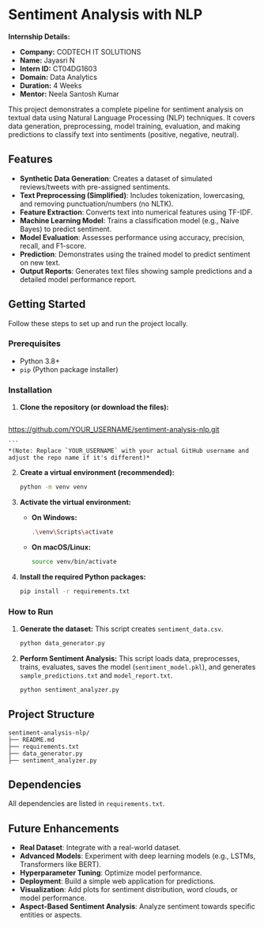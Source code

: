 # Sentiment Analysis with NLP

**Internship Details:**
* **Company:** CODTECH IT SOLUTIONS
* **Name:** Jayasri N
* **Intern ID:** CT04DG1603
* **Domain:** Data Analytics
* **Duration:** 4 Weeks
* **Mentor:** Neela Santosh Kumar

This project demonstrates a complete pipeline for sentiment analysis on textual data using Natural Language Processing (NLP) techniques. It covers data generation, preprocessing, model training, evaluation, and making predictions to classify text into sentiments (positive, negative, neutral).

## Features

* **Synthetic Data Generation**: Creates a dataset of simulated reviews/tweets with pre-assigned sentiments.
* **Text Preprocessing (Simplified)**: Includes tokenization, lowercasing, and removing punctuation/numbers (no NLTK).
* **Feature Extraction**: Converts text into numerical features using TF-IDF.
* **Machine Learning Model**: Trains a classification model (e.g., Naive Bayes) to predict sentiment.
* **Model Evaluation**: Assesses performance using accuracy, precision, recall, and F1-score.
* **Prediction**: Demonstrates using the trained model to predict sentiment on new text.
* **Output Reports**: Generates text files showing sample predictions and a detailed model performance report.

## Getting Started

Follow these steps to set up and run the project locally.

### Prerequisites

* Python 3.8+
* `pip` (Python package installer)

### Installation

1.  **Clone the repository (or download the files):**
    ```bash
   https://github.com/YOUR_USERNAME/sentiment-analysis-nlp.git
    
    ```
    *(Note: Replace `YOUR_USERNAME` with your actual GitHub username and adjust the repo name if it's different)*

2.  **Create a virtual environment (recommended):**
    ```bash
    python -m venv venv
    ```

3.  **Activate the virtual environment:**
    * **On Windows:**
        ```bash
        .\venv\Scripts\activate
        ```
    * **On macOS/Linux:**
        ```bash
        source venv/bin/activate
        ```

4.  **Install the required Python packages:**
    ```bash
    pip install -r requirements.txt
    ```

### How to Run

1.  **Generate the dataset:**
    This script creates `sentiment_data.csv`.
    ```bash
    python data_generator.py
    ```

2.  **Perform Sentiment Analysis:**
    This script loads data, preprocesses, trains, evaluates, saves the model (`sentiment_model.pkl`), and generates `sample_predictions.txt` and `model_report.txt`.
    ```bash
    python sentiment_analyzer.py
    ```

## Project Structure
```
sentiment-analysis-nlp/
├── README.md
├── requirements.txt
├── data_generator.py          
├── sentiment_analyzer.py      
```
## Dependencies

All dependencies are listed in `requirements.txt`.

## Future Enhancements

* **Real Dataset**: Integrate with a real-world dataset.
* **Advanced Models**: Experiment with deep learning models (e.g., LSTMs, Transformers like BERT).
* **Hyperparameter Tuning**: Optimize model performance.
* **Deployment**: Build a simple web application for predictions.
* **Visualization**: Add plots for sentiment distribution, word clouds, or model performance.
* **Aspect-Based Sentiment Analysis**: Analyze sentiment towards specific entities or aspects.

        

